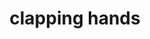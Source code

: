 ---
layout: people&body
title: clapping hands
emoji: clapping_hands
permalink: 👏.html
image: assets/img/3moji/clapping_hands.png
---